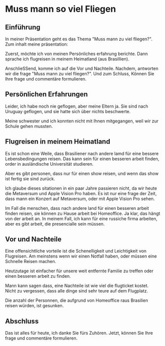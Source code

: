 # Muss mann so viel Fliegen

## Einführung

In meiner Präsentation geht es das Thema "Muss mann zu viel fliegen?". Zum inhalt meine präsentation:

Zuerst, möchte ich von meinen Persönliches erfahrung berichte.
Dann sprache ich flugreisen in meinem Heimatland (aus Brasillien).

AnschlieSSend, komme ich auf die Vor und Nachteile. Nachdem, antworten wir die frage "Muss mann zu viel fliegen?".
Und zum Schluss, Können Sie Ihre frage und commentäre formulieren.

## Persönlichen Erfahrungen

Leider, ich habe noch nie geflogen, aber meine Eltern ja. Sie sind nach Uruguay geflogen, und sie hatte sich über nichts beschwerte.

Meine schwester und ich konnten nicht mit Ihnen mitgegangen, weil wir zur Schule gehen mussten.

## Flugreisen in meinem Heimatland

Es ist schon eine Weile, dass Brasiliener nach andere lamd für eine bessere Lebensbedingungen reisen. Das kann sein für einen besseren arbeit finden, order
in ausländische Universität studieren.

Aber es gibt personen, dass nur für einen show reisen, und wenn das show ist fertig sie sind zurück.

Ich glaube dieses sitationen in ein paar Jahre passieren nicht, da wir heute die Metaversum und Apple Vision Pro haben.
Es ist nur eine frage der Zeit, dass mann ein Konzert auf Metaversum, oder mit Apple Vision Pro sehen.

Im Fall die menschen, dass nach andere land für einen besseren arbeit finden reisen, sie können zu Hause arbeit bei Homeoffice.
Ja klar, das hängt von der arbeit an. In meinem Fall, ich kann für eine russiche firma arbeiten, aber es gibt arbeit, die presencialle sein müssen.

## Vor und Nachteile

Eine offensichtliche vorteile ist die Schenelligkeit und Leichtigkeit von Flugreisen. Am meinstens wenn wir einen Notfall haben,
oder müssen eine Schnelle Reisen machen.

Heutzutage ist einfacher für unsere weit entfernte Familie zu treffen oder einen besseren arbeit zu finden.

Mann kann sagen dass, eine Nachteile ist wie viel die flugticket kostet. Nicht zu vergessen, dass alle dinge sind sehr teure auf dem Flugplatz.

Die anzahl der Personnen, die aufgrund von Homeoffice raus Brasilien reisen würden, ist gesunken.

## Abschluss

Das ist alles für heute, ich danke Sie fürs Zuhören. Jetzt, können Sie Ihre frage und commentäre formulieren.
